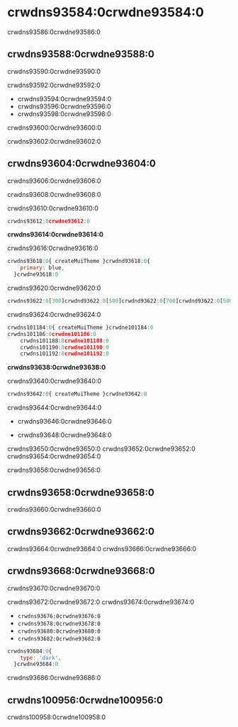 # crwdns93584:0crwdne93584:0

<p class="description">crwdns93586:0crwdne93586:0</p>

## crwdns93588:0crwdne93588:0

crwdns93590:0crwdne93590:0

crwdns93592:0crwdne93592:0

- crwdns93594:0crwdne93594:0
- crwdns93596:0crwdne93596:0
- crwdns93598:0crwdne93598:0

crwdns93600:0crwdne93600:0

crwdns93602:0crwdne93602:0

## crwdns93604:0crwdne93604:0

crwdns93606:0crwdne93606:0

crwdns93608:0crwdne93608:0

crwdns93610:0crwdne93610:0

```ts
crwdns93612:0crwdne93612:0
```

**crwdns93614:0crwdne93614:0**

crwdns93616:0crwdne93616:0

```js
crwdns93618:0{ createMuiTheme }crwdnd93618:0{
    primary: blue,
  }crwdne93618:0
```

crwdns93620:0crwdne93620:0

```js
crwdns93622:0[300]crwdnd93622:0[500]crwdnd93622:0[700]crwdnd93622:0[500]crwdnd93622:0[300]crwdnd93622:0[500]crwdnd93622:0[700]crwdnd93622:0[500]crwdne93622:0
```

crwdns93624:0crwdne93624:0

```js
crwdns101184:0{ createMuiTheme }crwdne101184:0
crwdns101186:0crwdne101186:0
    crwdns101188:0crwdne101188:0
    crwdns101190:0crwdne101190:0
    crwdns101192:0crwdne101192:0
```

**crwdns93638:0crwdne93638:0**

crwdns93640:0crwdne93640:0

```js
crwdns93642:0{ createMuiTheme }crwdne93642:0
```

crwdns93644:0crwdne93644:0

- crwdns93646:0crwdne93646:0

- crwdns93648:0crwdne93648:0

crwdns93650:0crwdne93650:0 crwdns93652:0crwdne93652:0 crwdns93654:0crwdne93654:0

crwdns93656:0crwdne93656:0

## crwdns93658:0crwdne93658:0

crwdns93660:0crwdne93660:0

## crwdns93662:0crwdne93662:0

crwdns93664:0crwdne93664:0 crwdns93666:0crwdne93666:0

## crwdns93668:0crwdne93668:0

crwdns93670:0crwdne93670:0

crwdns93672:0crwdne93672:0 crwdns93674:0crwdne93674:0

- `crwdns93676:0crwdne93676:0`
- `crwdns93678:0crwdne93678:0`
- `crwdns93680:0crwdne93680:0`
- `crwdns93682:0crwdne93682:0`

```js
crwdns93684:0{
    type: 'dark',
  }crwdne93684:0
```

crwdns93686:0crwdne93686:0

## crwdns100956:0crwdne100956:0

crwdns100958:0crwdne100958:0